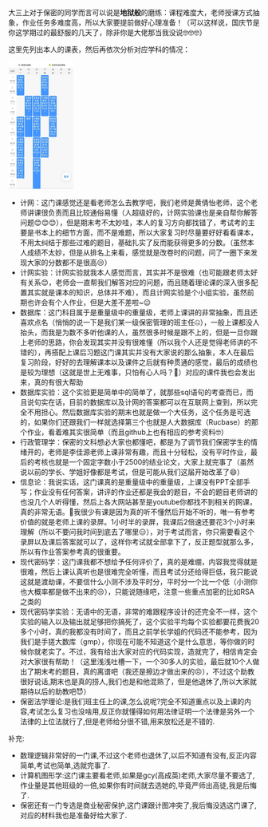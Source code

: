 大三上对于保密的同学而言可以说是**地狱般**的磨练：课程难度大，老师授课方式抽象，作业任务多难度高，所以大家要提前做好心理准备！（可以这样说，国庆节是你这学期过的最舒服的几天了，除非你是大佬那当我没说🤓🤓🤓）

这里先列出本人的课表，然后再依次分析对应学科的情况：

<img src="https://github.com/jerryinsysu/Life_in_sysu/blob/c2429843410030dae83b8b9aff7edd909aec8169/%E5%A4%A7%E4%B8%89%E4%B8%8A/Picture/1.jpg" style="zoom: 25%;" />

* 计网：这门课感觉还是看老师怎么去教学吧，我们老师是黄倩怡老师，这个老师讲课很负责而且比较通俗易懂（人超级好的，计网实验课也是亲自帮你解答问题😊😊😊），但是期末考不太妙哇，本人的复习方向都找错了，考试考的主要是书本上的细节方面，而不是难题，所以大家复习时尽量要好好看看课本，不用太纠结于那些过难的题目，基础扎实了反而能获得更多的分数。（虽然本人成绩不太妙，但是从排名上来看，感觉就是改卷时的问题，问了一圈下来发现大家的分数都不是很高😒）
* 计网实验：计网实验就我本人感觉而言，其实并不是很难（也可能跟老师太好有关系😊，老师会一直帮我们解答对应的问题，而且随着理论课的深入很多配置其实就是课本的知识，总体并不难），而且计网实验是个小组实验，虽然前期也许会有个人作业，但是大差不差啦~😉
* 数据库：这门科目属于是重量级中的重量级，老师上课讲的非常抽象，而且还喜欢点名（悄悄的说一下是我们某一级保密管理的班主任🤐），一般上课都没人抬头，而我是为数不多听他课的人，虽然很多时候是跟不上的，但是一旦你跟上老师的思路，你会发现其实并没有很难懂（所以我个人还是觉得老师讲的不错的），再搭配上课后习题这门课其实并没有大家说的那么抽象，本人在最后复习阶段，好好的去理解课本以及课件之后就有种贯通的感觉，最后的成绩也是较为理想（这就是世上无难事，只怕有心人吗？🤗）对应的课件我也会发出来，真的有很大帮助
* 数据库实验：这个实验更是简单中的简单了，就那些sql语句的考查而已，而且说句实在话，目前的数据库以及计网的答案都可以在互联网上查到，所以完全不用担心。然后数据库实验的期末也就是做一个大任务，这个任务是可选的，如果你们还跟我们一样就选择第三个也就是人大数据库（Rucbase）的那个作业，看着难其实很简单（而且github上也有相应的参考资料🤓）
* 行政管理学：保密的文科想必大家也都懂吧，都是为了调节我们保密学生的情绪开的，老师是李佳源老师上课非常有趣，而且十分轻松，没有平时作业，最后的考核也就是一个固定字数小于2500的结业论文，大家上就完事了（虽然说以前的学长、学姐好像都是考试，但是可能从我们这届开始改革了😄）
* 信息论：我说实话，这门课真的是重量级中的重量级，上课没有PPT全部手写；作业没有任何答案，讲评的作业还都是我会的题目，不会的题目老师讲的也没几个人听得懂，然后上各大网站甚至是youtube你都找不到相关的网课，真的非常无语。🫠我很少有课是因为真的听不懂然后开始不听的，唯一有参考价值的就是老师上课的录屏。1小时半的录屏，我课后2倍速还要花3个小时来理解（所以不要问我时间到底去了哪里😑），对于考试而言，你只需要看这个录屏以及课后答案就可以了，这样你考试就全部拿下了，反正题型就那么多，所以有作业答案参考真的很重要。
* 现代密码学：这门课我都不想给予任何评价了，真的是难绷，内容我觉得就是很难，然后上课认真听也是很难完全听懂，而且考试分还给得巨低，我只能说这就是渡劫课，不要信什么小测不涉及平时分，平时分一个比一个低（小测你也大概率都是做不出来的😒），只能说随缘吧，注意一些重点加密的比如RSA之类的
* 现代密码学实验：无语中的无语，非常的难跟程序设计的还完全不一样，这个实验的输入以及输出就足够把你搞死了，这个实验平均每个实验都要花费我20多个小时，真的我都没有时间了，而且之前学长学姐的代码还不能参考，因为我们是手搓大数库（gmp），你现在可能不知道这个是什么意思，等你做的时候你就老实了。不过，我有给出大家对应的代码实现，造就完了，相信肯定会对大家很有帮助！（这里浅浅吐槽一下，一个30多人的实验，最后就10个人做出了期末考的题目，真的离谱吧（我还是擦边才做出来的😣），不过这个助教很好说话,期末也是真的捞人,我们也是和他混熟了，但是他退休了,所以大家就期待以后的助教吧😈）
* 保密法学理论:是我们班主任上的课,怎么说呢?完全不知道重点以及上课的内容,考试怎么复习也没啥用,反正你就懂得如何用法律证明一个法律是另外一个法律的上位法就行了,但是老师给分很不错,用来放松还是不错的.

补充:

* 数理逻辑非常好的一门课,不过这个老师也退休了,以后不知道有没有,反正内容简单,考试也简单,选就完事了.
* 计算机图形学:这门课主要看老师,如果是gcy(高成英)老师,大家尽量不要选了,作业量是其他班级的一倍,如果你有时间就去选她的,毕竟严师出高徒,我是后悔了.
* 保密还有一门专选是商业秘密保护,这门课跟计图冲突了,我后悔没选这门课了,对应的材料我也是准备好给大家了.
